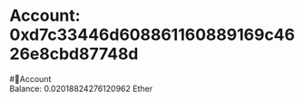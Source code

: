 
Account: 0xd7c33446d608861160889169c4626e8cbd87748d
===================================================
  
#📜Account  
Balance: 0.02018824276120962 Ether